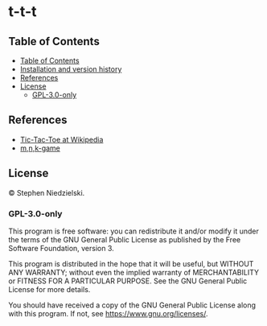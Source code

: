 # t-t-t

## Table of Contents

<!-- @import "[TOC]" {cmd="toc" depthFrom=2 depthTo=6 orderedList=false} -->

<!-- code_chunk_output -->

- [Table of Contents](#table-of-contents)
- [Installation and version history](#installation-and-version-history)
- [References](#references)
- [License](#license)
  - [GPL-3.0-only](#gpl-30-only)

<!-- /code_chunk_output -->

## References

- [Tic-Tac-Toe at Wikipedia](https://en.wikipedia.org/wiki/Tic-tac-toe)
- [m,n,k-game](https://en.wikipedia.org/wiki/M,n,k-game)

## License

© Stephen Niedzielski.

### GPL-3.0-only

This program is free software: you can redistribute it and/or modify it under
the terms of the GNU General Public License as published by the Free Software
Foundation, version 3.

This program is distributed in the hope that it will be useful, but WITHOUT ANY
WARRANTY; without even the implied warranty of MERCHANTABILITY or FITNESS FOR A
PARTICULAR PURPOSE. See the GNU General Public License for more details.

You should have received a copy of the GNU General Public License along with
this program. If not, see <https://www.gnu.org/licenses/>.
